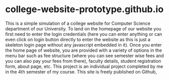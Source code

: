 # college-website-prototype.github.io

This is a simple simulation of a college website for Computer Science department of our University. To land on the homepage of our website you first need to enter the login credentials (here you can enter anything or can even click on login button directly to enter the website as this is just a skeleton login page without any javascript embedded in it). Once you enter the home page of website, you are provided with a variety of options in the menu bar such as fee structure (where you can see semester wise fees and you can also pay your fees from there), faculty details, student registration form, about page, etc. This project is an individual project completed by me in the 4th semester of my course. This site is freely published on Github, 
